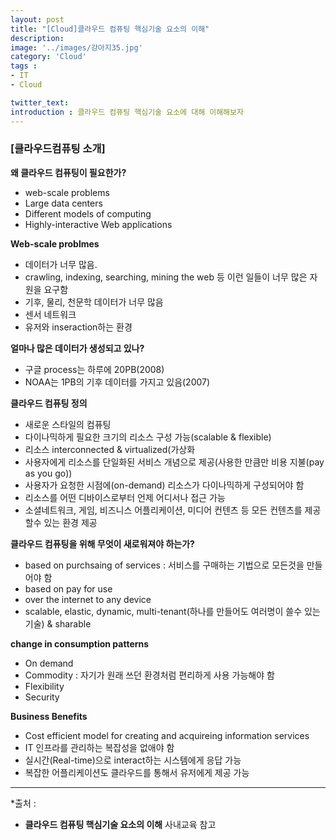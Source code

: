 ```yaml
---
layout: post
title: "[Cloud]클라우드 컴퓨팅 핵심기술 요소의 이해"
description: 
image: '../images/강아지35.jpg'
category: 'Cloud'
tags : 
- IT
- Cloud

twitter_text: 
introduction : 클라우드 컴퓨팅 핵심기술 요소에 대해 이해해보자 
---
```


### [클라우드컴퓨팅 소개]
**왜 클라우드 컴퓨팅이 필요한가?**
 - web-scale problems
 - Large data centers
 - Different models of computing
 - Highly-interactive Web applications

**Web-scale problmes**
- 데이터가 너무 많음. 
- crawling, indexing, searching, mining the web 등 이런 일들이 너무 많은 자원을 요구함
- 기후, 물리, 천문학 데이터가 너무 많음
- 센서 네트워크
- 유저와 inseraction하는 환경

**얼마나 많은 데이터가 생성되고 있나?**
- 구글 process는 하루에 20PB(2008)
- NOAA는 1PB의 기후 데이터를 가지고 있음(2007)

**클라우드 컴퓨팅 정의**
- 새로운 스타일의 컴퓨팅
- 다이나믹하게 필요한 크기의 리소스 구성 가능(scalable & flexible)
- 리소스 interconnected & virtualized(가상화
- 사용자에게 리소스를 단일화된 서비스 개념으로 제공(사용한 만큼만 비용 지불(pay as you go))
- 사용자가 요청한 시점에(on-demand) 리소스가 다이나믹하게 구성되어야 함
- 리소스를 어떤 디바이스로부터 언제 어디서나 접근 가능
- 소셜네트워크, 게임, 비즈니스 어플리케이션, 미디어 컨텐츠 등 모든 컨텐츠를 제공할수 있는 환경 제공


**클라우드 컴퓨팅을 위해 무엇이 새로워져야 하는가?**
- based on purchsaing of services : 서비스를 구매하는 기법으로 모든것을 만들어야 함
- based on pay for use
- over the internet to any device
- scalable, elastic, dynamic, multi-tenant(하나를 만들어도 여러명이 쓸수 있는 기술) & sharable


**change in consumption patterns**
- On demand
- Commodity : 자기가 원래 쓰던 환경처럼 편리하게 사용 가능해야 함
- Flexibility
- Security 


**Business Benefits**
- Cost efficient model for creating and acquireing information services
- IT 인프라를 관리하는 복잡성을 없애야 함
- 실시간(Real-time)으로 interact하는 시스템에게 응답 가능
- 복잡한 어플리케이션도 클라우드를 통해서 유저에게 제공 가능

_ _ _





*출처 : 
- **클라우드 컴퓨팅 핵심기술 요소의 이해** 사내교육 참고